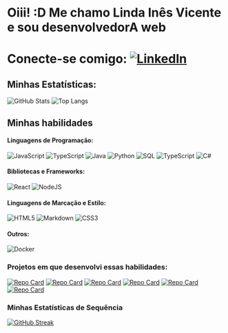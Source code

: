 # Oiii! :D Me chamo Linda Inês Vicente e sou desenvolvedorA web

# Conecte-se comigo: [![LinkedIn](https://img.shields.io/badge/LinkedIn-000?style=for-the-badge&logo=linkedin&logoColor=0E76A8)](https://www.linkedin.com/in/lindainesvicente/)

## Minhas Estatísticas: 
![GitHub Stats](https://github-readme-stats.vercel.app/api?username=lindainesv&theme=transparent&bg_color=000&border_color=000&show_icons=true&icon_color=30A3DC&title_color=FE8330&text_color=FFF) ![Top Langs](https://github-readme-stats-git-masterrstaa-rickstaa.vercel.app/api/top-langs/?username=lindainesv&layout=compact&bg_color=000&border_color=000&title_color=FE8330&text_color=FFF)

## Minhas habilidades
#### Linguagens de Programação:
![JavaScript](https://img.shields.io/badge/JavaScript-000?style=for-the-badge&logo=javascript)
![TypeScript](https://img.shields.io/badge/TypeScript-000?style=for-the-badge&logo=typescript)
![Java](https://img.shields.io/badge/java-000.svg?style=for-the-badge&logo=openjdk)
![Python](https://img.shields.io/badge/Python-000?style=for-the-badge&logo=python&logoColor=)
![SQL](https://img.shields.io/badge/MySQL-000?style=for-the-badge&logo=mysql)
![TypeScript](https://img.shields.io/badge/typescript-000.svg?style=for-the-badge&logo=typescript)
![C#](https://img.shields.io/badge/c%23-000.svg?style=for-the-badge&logo=csharp)

#### Bibliotecas e Frameworks:
![React](https://img.shields.io/badge/React-000?style=for-the-badge&logo=react)
![NodeJS](https://img.shields.io/badge/node.js-000?style=for-the-badge&logo=node.js)

#### Linguagens de Marcação e Estilo:
![HTML5](https://img.shields.io/badge/HTML5-000?style=for-the-badge&logo=html5) ![Markdown](https://img.shields.io/badge/Markdown-000?style=for-the-badge&logo=markdown) ![CSS3](https://img.shields.io/badge/CSS3-000?style=for-the-badge&logo=css3&logoColor=264CE4)

#### Outros:
![Docker](https://img.shields.io/badge/docker-000.svg?style=for-the-badge&logo=docker)


### Projetos em que desenvolvi essas habilidades:
[![Repo Card](https://github-readme-stats.vercel.app/api/pin/?username=lindainesv&repo=semana-tech-ia-01-main&bg_color=000&border_color=000&show_icons=true&icon_color=30A3DC&title_color=FE8330&text_color=FFF)]([https://github.com/lindainesv/Casa-de-Cambio-Trybe](https://github.com/lindainesv/semana-tech-ia-01-main)) [![Repo Card](https://github-readme-stats.vercel.app/api/pin/?username=lindainesv&repo=Casa-de-Cambio-Trybe&bg_color=000&border_color=000&show_icons=true&icon_color=30A3DC&title_color=FE8330&text_color=FFF)](https://github.com/lindainesv/Casa-de-Cambio-Trybe) [![Repo Card](https://github-readme-stats.vercel.app/api/pin/?username=lindainesv&repo=jogodaforca&bg_color=000&border_color=000&show_icons=true&icon_color=30A3DC&title_color=FE8330&text_color=FFF)](https://github.com/lindainesv/jogodaforca) [![Repo Card](https://github-readme-stats.vercel.app/api/pin/?username=lindainesv&repo=decodificadordetexto&bg_color=000&border_color=000&show_icons=true&icon_color=30A3DC&title_color=FE8330&text_color=FFF)](https://github.com/lindainesv/decodificadordetexto) [![Repo Card](https://github-readme-stats.vercel.app/api/pin/?username=lindainesv&repo=docker-todo-list&bg_color=000&border_color=000&show_icons=true&icon_color=30A3DC&title_color=FE8330&text_color=FFF)](https://github.com/lindainesv/docker-todo-list)
[![Repo Card](https://github-readme-stats.vercel.app/api/pin/?username=lindainesv&repo=docker-todo-list&bg_color=000&border_color=000&show_icons=true&icon_color=30A3DC&title_color=FE8330&text_color=FFF)](https://github.com/lindainesv/docker-todo-list)

### Minhas Estatísticas de Sequência
[![GitHub Streak](https://streak-stats.demolab.com/?user=lindainesv&theme=sunset-gradient&background=&border=000&dates=000)](https://git.io/streak-stats)
